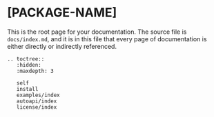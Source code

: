 # [PACKAGE-NAME]

This is the root page for your documentation. The source file is `docs/index.md`, and it is in this file that every page of documentation is either directly or indirectly referenced.


```{eval-rst}
.. toctree::
   :hidden:
   :maxdepth: 3

   self
   install
   examples/index
   autoapi/index
   license/index
```

